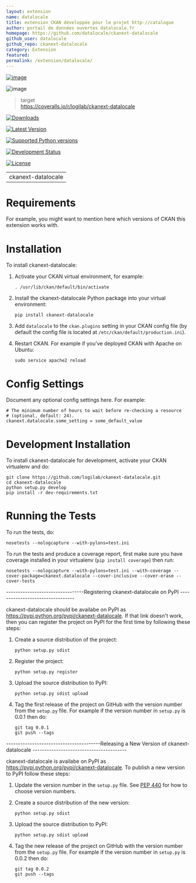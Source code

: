 ```yaml
---
layout: extension
name: datalocale
title: extension CKAN développée pour le projet http-//catalogue
author: portail de données ouvertes datalocale.fr
homepage: https://github.com/datalocale/ckanext-datalocale
github_user: datalocale
github_repo: ckanext-datalocale
category: Extension
featured: 
permalink: /extension/datalocale/
---
```



[![image](https://travis-ci.org/logilab/ckanext-datalocale.svg?branch=master)](https://travis-ci.org/logilab/ckanext-datalocale)

![image](https://coveralls.io/repos/logilab/ckanext-datalocale/badge.svg)

> target  
> <https://coveralls.io/r/logilab/ckanext-datalocale>

[![Downloads](https://pypip.in/download/ckanext-datalocale/badge.svg)](https://pypi.python.org/pypi//ckanext-datalocale/)

[![Latest Version](https://pypip.in/version/ckanext-datalocale/badge.svg)](https://pypi.python.org/pypi/ckanext-datalocale/)

[![Supported Python versions](https://pypip.in/py_versions/ckanext-datalocale/badge.svg)](https://pypi.python.org/pypi/ckanext-datalocale/)

[![Development Status](https://pypip.in/status/ckanext-datalocale/badge.svg)](https://pypi.python.org/pypi/ckanext-datalocale/)

[![License](https://pypip.in/license/ckanext-datalocale/badge.svg)](https://pypi.python.org/pypi/ckanext-datalocale/)

|                    |
|--------------------|
| ckanext-datalocale |

Requirements
============

For example, you might want to mention here which versions of CKAN this extension works with.

Installation
============

To install ckanext-datalocale:

1.  Activate your CKAN virtual environment, for example:

        . /usr/lib/ckan/default/bin/activate

2.  Install the ckanext-datalocale Python package into your virtual environment:

        pip install ckanext-datalocale

3.  Add `datalocale` to the `ckan.plugins` setting in your CKAN config file (by default the config file is located at `/etc/ckan/default/production.ini`).
4.  Restart CKAN. For example if you've deployed CKAN with Apache on Ubuntu:

        sudo service apache2 reload

Config Settings
===============

Document any optional config settings here. For example:

    # The minimum number of hours to wait before re-checking a resource
    # (optional, default: 24).
    ckanext.datalocale.some_setting = some_default_value

Development Installation
========================

To install ckanext-datalocale for development, activate your CKAN virtualenv and do:

    git clone https://github.com/logilab/ckanext-datalocale.git
    cd ckanext-datalocale
    python setup.py develop
    pip install -r dev-requirements.txt

Running the Tests
=================

To run the tests, do:

    nosetests --nologcapture --with-pylons=test.ini

To run the tests and produce a coverage report, first make sure you have coverage installed in your virtualenv (`pip install coverage`) then run:

    nosetests --nologcapture --with-pylons=test.ini --with-coverage --cover-package=ckanext.datalocale --cover-inclusive --cover-erase --cover-tests

---------------------------------Registering ckanext-datalocale on PyPI ---------------------------------

ckanext-datalocale should be availabe on PyPI as <https://pypi.python.org/pypi/ckanext-datalocale>. If that link doesn't work, then you can register the project on PyPI for the first time by following these steps:

1.  Create a source distribution of the project:

        python setup.py sdist

2.  Register the project:

        python setup.py register

3.  Upload the source distribution to PyPI:

        python setup.py sdist upload

4.  Tag the first release of the project on GitHub with the version number from the `setup.py` file. For example if the version number in `setup.py` is 0.0.1 then do:

        git tag 0.0.1
        git push --tags

----------------------------------------Releasing a New Version of ckanext-datalocale ----------------------------------------

ckanext-datalocale is availabe on PyPI as <https://pypi.python.org/pypi/ckanext-datalocale>. To publish a new version to PyPI follow these steps:

1.  Update the version number in the `setup.py` file. See [PEP 440](http://legacy.python.org/dev/peps/pep-0440/#public-version-identifiers) for how to choose version numbers.
2.  Create a source distribution of the new version:

        python setup.py sdist

3.  Upload the source distribution to PyPI:

        python setup.py sdist upload

4.  Tag the new release of the project on GitHub with the version number from the `setup.py` file. For example if the version number in `setup.py` is 0.0.2 then do:

        git tag 0.0.2
        git push --tags



